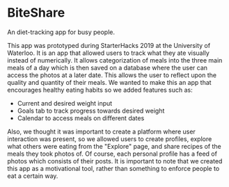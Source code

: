 # BiteShare

An diet-tracking app for busy people. 

This app was prototyped during StarterHacks 2019 at the University of Waterloo. It is an app that allowed users to track what they ate visually instead of numerically. It allows categorization of meals into the three main meals of a day which is then saved on a database where the user can access the photos at a later date. This allows the user to reflect upon the quality and quantity of their meals. We wanted to make this an app that encourages healthy eating habits so we added features such as:
* Current and desired weight input
* Goals tab to track progress towards desired weight
* Calendar to access meals on different dates

Also, we thought it was important to create a platform where user interaction was present, so we allowed users to create profiles, explore what others were eating from the "Explore" page, and share recipes of the meals they took photos of. Of course, each personal profile has a feed of photos which consists of their posts. It is important to note that we created this app as a motivational tool, rather than something to enforce people to eat a certain way. 
